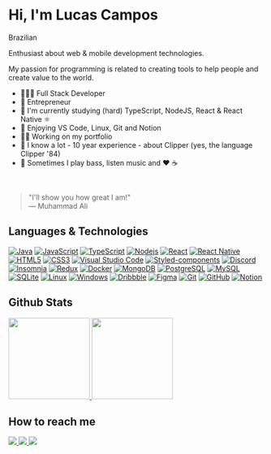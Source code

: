 <h1>Hi, I'm Lucas Campos</h1>

Brazilian <img src="https://image.flaticon.com/icons/svg/197/197386.svg" width="13"/>

Enthusiast about web & mobile development technologies.

My passion for programming is related to creating tools to help people and create value to the world.

<ul>
 <li>👨🏻‍💻 Full Stack Developer</li>
 <li>🏢 Entrepreneur</li>
 <li>🚀 I'm currently studying (hard) TypeScript, NodeJS, React & React Native ⚛️</li>
 <li>🧭 Enjoying VS Code, Linux, Git and Notion</li>
 <li>💪🏻 Working on my portfolio</li>
 <li>🚢 I know a lot - 10 year experience - about Clipper (yes, the language Clipper '84)</li>
 <li>🎸 Sometimes I play bass, listen music and ❤️ ☕</li>
</ul>

<br />

> "I'll show you how great I am!" <br />
― Muhammad Ali

## Languages & Technologies
[![Java](https://img.shields.io/badge/-Java-black?style=for-the-badge&logo=java&logoColor=white&link=https://github.com/lucasfdcampos/)](https://github.com/lucasfdcampos/)
[![JavaScript](https://img.shields.io/badge/-JavaScript-black?style=for-the-badge&logo=javascript&link=https://github.com/lucasfdcampos/)](https://github.com/lucasfdcampos/)
[![TypeScript](https://img.shields.io/badge/-TypeScript-007ACC?style=for-the-badge&logo=typescript&link=https://github.com/lucasfdcampos/)](https://github.com/lucasfdcampos/)
[![Nodejs](https://img.shields.io/badge/node.js%20-%2343853D.svg?&style=for-the-badge&logo=node.js&logoColor=white&link=https://github.com/lucasfdcampos/)](https://github.com/lucasfdcampos/)
[![React](https://img.shields.io/badge/-React-black?style=for-the-badge&logo=react&link=https://github.com/lucasfdcampos/)](https://github.com/lucasfdcampos/)
[![React Native](https://img.shields.io/badge/-ReactNative-black?style=for-the-badge&logo=react)](https://github.com/lucasfdcampos/)
[![HTML5](https://img.shields.io/badge/-HTML5-E34F26?style=for-the-badge&logo=html5&logoColor=white&link=https://github.com/lucasfdcampos/)](https://github.com/lucasfdcampos/)
[![CSS3](https://img.shields.io/badge/-CSS3-1572B6?style=for-the-badge&logo=css3&link=https://github.com/lucasfdcampos/)](https://github.com/lucasfdcampos/)
[![Visual Studio Code](https://img.shields.io/badge/-Visual%20Studio%20Code-007ACC?style=for-the-badge&logo=VisualStudioCode&link=https://github.com/lucasfdcampos/)](https://github.com/lucasfdcampos/)
[![Styled-components](https://img.shields.io/badge/-Styled%20Components-pink?style=for-the-badge&logo=styled-components)](https://github.com/lucasfdcampos/)
[![Discord](https://img.shields.io/badge/-Discord-000000?style=for-the-badge&logo=Discord&link=https://github.com/lucasfdcampos/)](https://github.com/lucasfdcampos/)
[![Insomnia](https://img.shields.io/badge/-Insomnia-5849BE?style=for-the-badge&logo=Insomnia&link=https://github.com/lucasfdcampos/)](https://github.com/lucasfdcampos/)
[![Redux](https://img.shields.io/badge/-Redux-764ABC?style=for-the-badge&logo=redux&link=https://github.com/lucasfdcampos/)](https://github.com/lucasfdcampos/)
[![Docker](https://img.shields.io/badge/-Docker-black?style=for-the-badge&logo=docker&link=https://github.com/lucasfdcampos/)](https://github.com/lucasfdcampos/)
[![MongoDB](https://img.shields.io/badge/-MongoDB-black?style=for-the-badge&logo=mongodb&link=https://github.com/lucasfdcampos/)](https://github.com/lucasfdcampos/)
[![PostgreSQL](https://img.shields.io/badge/-PostgreSQL-336791?style=for-the-badge&logo=postgresql&link=https://github.com/lucasfdcampos/)](https://github.com/lucasfdcampos/)
[![MySQL](https://img.shields.io/badge/-MySQL-a0c4db?style=for-the-badge&logo=mysql&link=https://github.com/lucasfdcampos/)](https://github.com/lucasfdcampos/)
[![SQLite](https://img.shields.io/badge/-SQLite-003B57?style=for-the-badge&logo=sqlite&link=https://github.com/lucasfdcampos/)](https://github.com/lucasfdcampos/)
[![Linux](https://img.shields.io/badge/-Linux-333333?style=for-the-badge&logo=Linux&link=https://github.com/lucasfdcampos/)](https://github.com/lucasfdcampos/)
[![Windows](https://img.shields.io/badge/-Windows-0078D6?style=for-the-badge&logo=Windows&link=https://github.com/lucasfdcampos/)](https://github.com/lucasfdcampos/)
[![Dribbble](https://img.shields.io/badge/-Dribbble-d3a0c2?style=for-the-badge&logo=Dribbble&link=https://github.com/lucasfdcampos/)](https://github.com/lucasfdcampos/)
[![Figma](https://img.shields.io/badge/-Figma-ffbaba?style=for-the-badge&logo=figma)](https://github.com/lucasfdcampos/)
[![Git](https://img.shields.io/badge/-Git-black?style=for-the-badge&logo=git&link=https://github.com/lucasfdcampos/)](https://github.com/lucasfdcampos/)
[![GitHub](https://img.shields.io/badge/-GitHub-181717?style=for-the-badge&logo=github&link=https://github.com/lucasfdcampos/)](https://github.com/lucasfdcampos/)
[![Notion](https://img.shields.io/badge/-Notion-black?style=for-the-badge&logo=notion&link=https://github.com/lucasfdcampos/)](https://github.com/lucasfdcampos/)

## Github Stats

<p> 
  <a href="https://github.com/lucasfdcampos">
   <img height="160em" src="https://github-readme-stats.vercel.app/api?username=lucasfdcampos&count_private&hide=prs&show_icons=true&theme=tokyonight" />
   <img height="160em"  src="https://github-readme-stats.vercel.app/api/top-langs/?username=lucasfdcampos&layout=compact&theme=tokyonight" />
 </a>
</p>


<h2> How to reach me </h2>
<a href="https://linkedin.com/in/lucasfdcampos">
  <img src="https://img.shields.io/badge/linkedin-0077B5.svg?style=for-the-badge&logo=linkedin&logoColor=white">
</a>
<a href="https://instagram.com/lucasfdcampos">
 <img src="https://img.shields.io/badge/instagram-E4405F.svg?style=for-the-badge&logo=instagram&logoColor=white">
</a>
<a href="mailto:lucascampos.ads@gmail.com">
 <img src="https://img.shields.io/badge/e‑mail-D14836.svg?style=for-the-badge&logo=GMail&logoColor=white">
</a>
